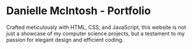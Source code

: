 # Danielle McIntosh - Portfolio
Crafted meticulously with HTML, CSS, and JavaScript, this website is not just a showcase of my computer science projects, but a testament to my passion for elegant design and efficient coding.
